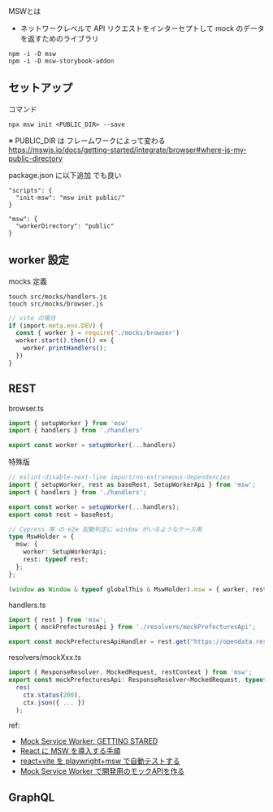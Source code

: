 
MSWとは
- ネットワークレベルで API リクエストをインターセプトして mock のデータを返すためのライブラリ

```
npm -i -D msw
npm -i -D msw-storybook-addon
```

## セットアップ

コマンド
```
npx msw init <PUBLIC_DIR> --save
```
※ PUBLIC_DIR は フレームワークによって変わる
https://mswjs.io/docs/getting-started/integrate/browser#where-is-my-public-directory


package.json に以下追加 でも良い

```
"scripts": {
  "init-msw": "msw init public/"
}
```

```
"msw": {
  "workerDirectory": "public"
}
```


## worker 設定

mocks 定義

```
touch src/mocks/handlers.js
touch src/mocks/browser.js
```

```typescript
// vite の場合
if (import.meta.env.DEV) {
  const { worker } = require('./mocks/browser')
  worker.start().then(() => {
    worker.printHandlers();
  })
}
```

## REST 

browser.ts
```typescript
import { setupWorker } from 'msw'
import { handlers } from './handlers'

export const worker = setupWorker(...handlers)
```
特殊版
```typescript
// eslint-disable-next-line import/no-extraneous-dependencies
import { setupWorker, rest as baseRest, SetupWorkerApi } from 'msw';
import { handlers } from './handlers';

export const worker = setupWorker(...handlers);
export const rest = baseRest;

// Cypress 等 の e2e 起動判定に window がいるようなケース用
type MswHolder = {
  msw: {
    worker: SetupWorkerApi;
    rest: typeof rest;
  };
};

(window as Window & typeof globalThis & MswHolder).msw = { worker, rest };
```
handlers.ts
```typescript
import { rest } from 'msw';
import { mockPrefecturesApi } from './resolvers/mockPrefecturesApi';

export const mockPrefecturesApiHandler = rest.get("https://opendata.resas-portal.go.jp/api/v1/prefectures", mockPrefecturesApi);
```
resolvers/mockXxx.ts
```typescript
import { ResponseResolver, MockedRequest, restContext } from 'msw';
export const mockPrefecturesApi: ResponseResolver<MockedRequest, typeof restContext> = (req, res, ctx) =>
  res(
    ctx.status(200),
    ctx.json({ ... })
  );
```

ref:
- [Mock Service Worker: GETTING STARED](https://mswjs.io/docs/getting-started)
- [React に MSW を導入する手順](https://zenn.dev/higuchimakoto/articles/d9865193910046)
- [react+vite を playwright+msw で自動テストする](https://zenn.dev/dyoshikawa/articles/07ab82a5cbcde0)
- [Mock Service Worker で開発用のモックAPIを作る](https://zenn.dev/ryo_kawamata/articles/mock-api-server-with-msw)

## GraphQL

